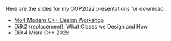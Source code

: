 Here are the slides for my OOP2022 presentations for download:

* [Mo4 Modern C++ Design Workshop](https://github.com/PeterSommerlad/talks_public/raw/master/OOP/OOP2022/Modern%20C%2B%2B%20Design.pdf) 
* Di9.2 (replacement): What Clases we Design and How
* Di9.4 Misra C++ 202x
